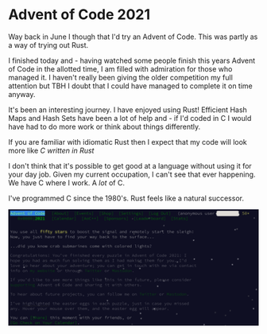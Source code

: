 # Advent of Code 2021

Way back in June I though that I'd try an Advent of Code. This was partly
as a way of trying out Rust.

I finished today and - having watched some people finish this years Advent
of Code in the allotted time, I am filled with admiration for those who
managed it. I haven't really been giving the older competition my full
attention but TBH I doubt that I could have managed to complete it on
time anyway.

It's been an interesting journey. I have enjoyed using Rust! Efficient
Hash Maps and Hash Sets have been a lot of help and - if I'd coded in
C I would have had to do more work or think about things differently.

If you are familiar with idiomatic Rust then I expect that my code will
look more like _C written in Rust_

I don't think that it's possible to get good at a language without using
it for your day job. Given my current occupation, I can't see that ever
happening. We have C where I work. A _lot_ of C.

I've programmed C since the 1980's. Rust feels like a natural successor.

![Finished!](./finished.png)
